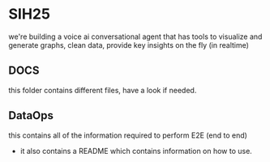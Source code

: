 # SIH25
we're building a voice ai conversational agent that has tools to visualize and generate graphs, clean data, provide key insights on the fly (in realtime)

## DOCS
this folder contains different files, have a look if needed.

## DataOps
this contains all of the information required to perform E2E (end to end) 
- it also contains a README which contains information on how to use.